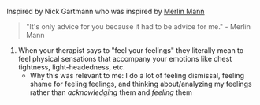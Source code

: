 Inspired by Nick Gartmann who was inspired by [Merlin Mann](https://gist.github.com/merlinmann/09af1df28d76ba028b0999f66945fd61)

> "It's only advice for you because it had to be advice for me." - Merlin Mann

1. When your therapist says to "feel your feelings" they literally mean to feel physical sensations that accompany your emotions like chest tightness, light-headedness, etc.
   * Why this was relevant to me: I do a lot of feeling dismissal, feeling shame for feeling feelings, and thinking about/analyzing my feelings rather than _acknowledging_ them and _feeling_ them
